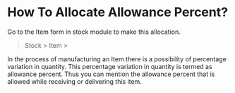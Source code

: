 # How To Allocate Allowance Percent?

Go to the Item form in stock module to make this allocation.

> Stock > Item > 

In the process of manufacturing an Item there is a possibility of percentage variation in quantity. This percentage variation in quantity is termed as allowance percent. Thus you can mention the allowance percent that is allowed while receiving or delivering this item.

